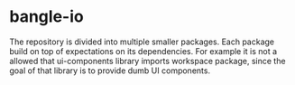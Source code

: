 # bangle-io

The repository is divided into multiple smaller packages. Each package build
on top of expectations on its dependencies. For example it is not a allowed
that ui-components library imports workspace package, since the goal of that
library is to provide dumb UI components.
